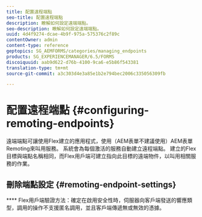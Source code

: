 ```yaml
---
title: 配置遠程端點
seo-title: 配置遠程端點
description: 瞭解如何設定遠端端點。
seo-description: 瞭解如何設定遠端端點。
uuid: 4d4f9274-dcae-4b9f-975a-575376c2f89c
contentOwner: admin
content-type: reference
geptopics: SG_AEMFORMS/categories/managing_endpoints
products: SG_EXPERIENCEMANAGER/6.5/FORMS
discoiquuid: aab9d622-d76b-4100-9ca6-e5b86f543381
translation-type: tm+mt
source-git-commit: a3c303d4e3a85e1b2e794bec2006c335056309fb

---
```



# 配置遠程端點 {#configuring-remoting-endpoints}

遠端端點可讓使用Flex建立的應用程式，使用（AEM表單不建議使用）AEM表單Remoting來叫用服務。 系統會為每個激活的服務自動建立遠程端點。 建立的Flex目標與端點名稱相同，而Flex用戶端可建立指向此目標的遠端物件，以叫用相關服務的作業。

## 刪除端點設定 {#remoting-endpoint-settings}

**** Flex用戶端驗證方法：確定在啟用安全性時，伺服器向客戶端發送的響應類型，調用的操作不支援匿名調用，並且客戶端傳遞無或無效的憑據。
